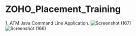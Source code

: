 # ZOHO_Placement_Training

1..ATM Java Command Line Application.
![Screenshot (167)](https://user-images.githubusercontent.com/79455719/148992801-9865a07e-a595-4d32-ba6a-36118a84cd70.png)
![Screenshot (166)](https://user-images.githubusercontent.com/79455719/148992814-c4b9f1ce-0471-41a5-87ae-12d9ff470a4b.png)
